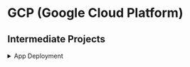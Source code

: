# GCP (Google Cloud Platform)

## Intermediate Projects
<details>
<summary>App Deployment</summary>
Deploy a simple application to a cloud platform like AWS or Google Cloud. You can start with a simple web application or a database, and use the platform's documentation to guide you through the deployment process.
</details>